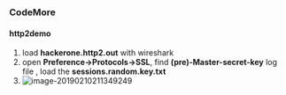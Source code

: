 ### CodeMore



#### http2demo

1. load **hackerone.http2.out** with wireshark
2. open **Preference->Protocols->SSL**, find **(pre)-Master-secret-key** log file , load the **sessions.random.key.txt**
3. ![image-20190210211349249](/Users/zerop/CodeMore/http2demo/images/http2demo.png)